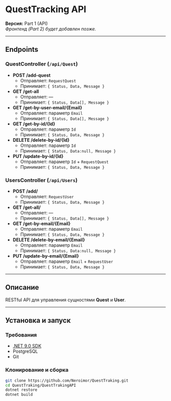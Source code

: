 # QuestTracking API

**Версия:** Part 1 (API)  
_Фронтенд (Part 2) будет добавлен позже._

---

## Endpoints

### QuestController (`/api/Quest`)
- **POST /add-quest**  
  - Отправляет: `RequestQuest`  
  - Принимает: `{ Status, Data, Message }`
- **GET /get-all**  
  - Отправляет: —  
  - Принимает: `{ Status, Data[], Message }`
- **GET /get-by-user-email/{Email}**  
  - Отправляет: параметр `Email`  
  - Принимает: `{ Status, Data[], Message }`
- **GET /get-by-id/{Id}**  
  - Отправляет: параметр `Id`  
  - Принимает: `{ Status, Data, Message }`
- **DELETE /delete-by-id/{Id}**  
  - Отправляет: параметр `Id`  
  - Принимает: `{ Status, Data:null, Message }`
- **PUT /update-by-id/{Id}**  
  - Отправляет: параметр `Id` + `RequestQuest`  
  - Принимает: `{ Status, Data, Message }`

### UsersController (`/api/Users`)
- **POST /add/**  
  - Отправляет: `RequestUser`  
  - Принимает: `{ Status, Data, Message }`
- **GET /get-all/**  
  - Отправляет: —  
  - Принимает: `{ Status, Data[], Message }`
- **GET /get-by-email/{Email}**  
  - Отправляет: параметр `Email`  
  - Принимает: `{ Status, Data, Message }`
- **DELETE /delete-by-email/{Email}**  
  - Отправляет: параметр `Email`  
  - Принимает: `{ Status, Data:null, Message }`
- **PUT /update-by-email/{Email}**  
  - Отправляет: параметр `Email` + `RequestUser`  
  - Принимает: `{ Status, Data, Message }`

---

## Описание

RESTful API для управления сущностями **Quest** и **User**.

---

## Установка и запуск

### Требования
- [.NET 9.0 SDK](https://dotnet.microsoft.com/download)  
- PostgreSQL  
- Git  

### Клонирование и сборка
```bash
git clone https://github.com/Neroimor/QuestTraking.git
cd QuestTraking/QuestTrakingAPI
dotnet restore
dotnet build
